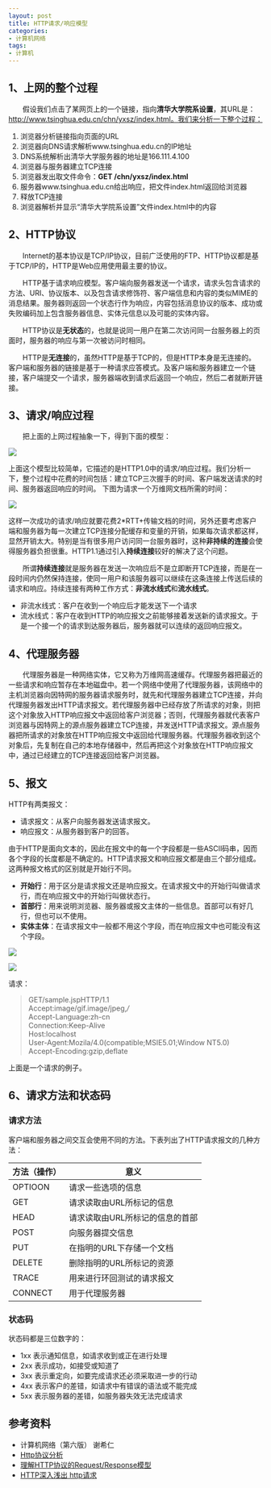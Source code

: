 ```yaml
---
layout: post
title: HTTP请求/响应模型
categories:
- 计算机网络
tags:
- 计算机
---
```


## 1、上网的整个过程

　　假设我们点击了某网页上的一个链接，指向**清华大学院系设置**，其URL是：http://www.tsinghua.edu.cn/chn/yxsz/index.html。我们来分析一下整个过程：

1. 浏览器分析链接指向页面的URL
2. 浏览器向DNS请求解析www.tsinghua.edu.cn的IP地址
3. DNS系统解析出清华大学服务器的地址是166.111.4.100
4. 浏览器与服务器建立TCP连接
5. 浏览器发出取文件命令：**GET /chn/yxsz/index.html**
6. 服务器www.tsinghua.edu.cn给出响应，把文件index.html返回给浏览器
7. 释放TCP连接
8. 浏览器解析并显示“清华大学院系设置”文件index.html中的内容

## 2、HTTP协议

　　Internet的基本协议是TCP/IP协议，目前广泛使用的FTP、HTTP协议都是基于TCP/IP的，HTTP是Web应用使用最主要的协议。

　　HTTP基于请求响应模型。客户端向服务器发送一个请求，请求头包含请求的方法、URI、协议版本、以及包含请求修饰符、客户端信息和内容的类似MIME的消息结果。服务器则返回一个状态行作为响应，内容包括消息协议的版本、成功或失败编码加上包含服务器信息、实体元信息以及可能的实体内容。

　　HTTP协议是**无状态**的，也就是说同一用户在第二次访问同一台服务器上的页面时，服务器的响应与第一次被访问时相同。

　　HTTP是**无连接**的，虽然HTTP是基于TCP的，但是HTTP本身是无连接的。客户端和服务器的链接是基于一种请求应答模式。及客户端和服务器建立一个链接，客户端提交一个请求，服务器端收到请求后返回一个响应，然后二者就断开链接。

## 3、请求/响应过程

　　把上面的上网过程抽象一下，得到下面的模型：

![](http://img.my.csdn.net/uploads/201012/22/0_1293016177wCCA.gif)

上面这个模型比较简单，它描述的是HTTP1.0中的请求/响应过程。我们分析一下，整个过程中花费的时间包括：建立TCP三次握手的时间、客户端发送请求的时间、服务器返回响应的时间。
下图为请求一个万维网文档所需的时间：

![](http://img.my.csdn.net/uploads/201202/17/0_1329479478KZsm.gif)

这样一次成功的请求/响应就要花费2\*RTT+传输文档的时间，另外还要考虑客户端和服务器为每一次建立TCP连接分配缓存和变量的开销，如果每次请求都这样，显然开销太大。特别是当有很多用户访问同一台服务器时，这种**非持续的连接**会使得服务器负担很重。HTTP1.1通过引入**持续连接**较好的解决了这个问题。

　　所谓**持续连接**就是服务器在发送一次响应后不是立即断开TCP连接，而是在一段时间内仍然保持连接，使同一用户和该服务器可以继续在这条连接上传送后续的请求和响应。持续连接有两种工作方式：**非流水线式**和**流水线式**。

- 非流水线式：客户在收到一个响应后才能发送下一个请求
- 流水线式：客户在收到HTTP的响应报文之前能够接着发送新的请求报文。于是一个接一个的请求到达服务器后，服务器就可以连续的返回响应报文。

## 4、代理服务器

　　代理服务器是一种网络实体，它又称为万维网高速缓存。代理服务器把最近的一些请求和响应暂存在本地磁盘中。若一个网络中使用了代理服务器，该网络中的主机浏览器向因特网的服务器请求服务时，就先和代理服务器建立TCP连接，并向代理服务器发出HTTP请求报文。若代理服务器中已经存放了所请求的对象，则把这个对象放入HTTP响应报文中返回给客户浏览器；否则，代理服务器就代表客户浏览器与因特网上的源点服务器建立TCP连接，并发送HTTP请求报文。源点服务器把所请求的对象放在HTTP响应报文中返回给代理服务器。代理服务器收到这个对象后，先复制在自己的本地存储器中，然后再把这个对象放在HTTP响应报文中，通过已经建立的TCP连接返回给客户浏览器。

## 5、报文

HTTP有两类报文：

- 请求报文：从客户向服务器发送请求报文。
- 响应报文：从服务器到客户的回答。

由于HTTP是面向文本的，因此在报文中的每一个字段都是一些ASCII码串，因而各个字段的长度都是不确定的。HTTP请求报文和响应报文都是由三个部分组成。这两种报文格式的区别就是开始行不同。

- **开始行**：用于区分是请求报文还是响应报文。在请求报文中的开始行叫做请求行，而在响应报文中的开始行叫做状态行。
- **首部行**：用来说明浏览器、服务器或报文主体的一些信息。首部可以有好几行，但也可以不使用。
- **实体主体**：在请求报文中一般都不用这个字段，而在响应报文中也可能没有这个字段。

![](http://img.my.csdn.net/uploads/201202/17/0_1329479399xURu.gif)

![](http://img.my.csdn.net/uploads/201202/17/0_1329479447r8Lz.gif)

请求：

>GET/sample.jspHTTP/1.1</br>
Accept:image/gif.image/jpeg,*/*</br>
Accept-Language:zh-cn</br>
Connection:Keep-Alive</br>
Host:localhost</br>
User-Agent:Mozila/4.0(compatible;MSIE5.01;Window NT5.0)</br>
Accept-Encoding:gzip,deflate</br>

上面是一个请求的例子。

## 6、请求方法和状态码

### 请求方法　　

客户端和服务器之间交互会使用不同的方法。下表列出了HTTP请求报文的几种方法：

|方法（操作）|意义|
|-----------|---|
|OPTIOON|请求一些选项的信息|
|GET|请求读取由URL所标记的信息|
|HEAD|请求读取由URL所标记的信息的首部|
|POST|向服务器提交信息|
|PUT|在指明的URL下存储一个文档|
|DELETE|删除指明的URL所标记的资源|
|TRACE|用来进行环回测试的请求报文|
|CONNECT|用于代理服务器|

### 状态码

状态码都是三位数字的：

- 1xx 表示通知信息，如请求收到或正在进行处理
- 2xx 表示成功，如接受或知道了
- 3xx 表示重定向，如要完成请求还必须采取进一步的行动
- 4xx 表示客户的差错，如请求中有错误的语法或不能完成
- 5xx 表示服务器的差错，如服务器失效无法完成请求

## 参考资料

- 计算机网络（第六版）  谢希仁
- [Http协议分析](http://www.xuebuyuan.com/1494601.html "Http协议分析")
- [理解HTTP协议的Request/Response模型](http://blog.sina.com.cn/s/blog_5e98ca2b01018p3j.html)
- [HTTP深入浅出 http请求](http://www.cnblogs.com/yin-jingyu/archive/2011/08/01/2123548.html)
